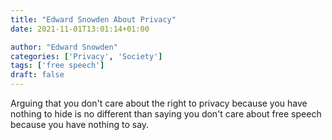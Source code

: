 ```yaml
---
title: "Edward Snowden About Privacy"
date: 2021-11-01T13:01:14+01:00

author: "Edward Snowden"
categories: ['Privacy', 'Society']
tags: ['free speech']
draft: false
---
```

Arguing that you don't care about the right to privacy because you have nothing to hide is no different than saying you don't care about free speech because you have nothing to say.
